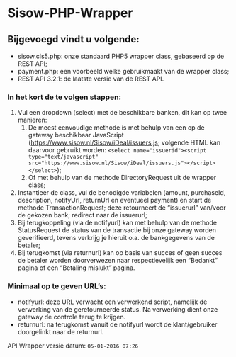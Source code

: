 # Sisow-PHP-Wrapper
## Bijgevoegd vindt u volgende:
* sisow.cls5.php: onze standaard PHP5 wrapper class, gebaseerd op de REST API;
* payment.php: een voorbeeld welke gebruikmaakt van de wrapper class;
* REST API 3.2.1: de laatste versie van de REST API.

### In het kort de te volgen stappen:
1. Vul een dropdown (select) met de beschikbare banken, dit kan op twee manieren:
	 1. De meest eenvoudige methode is met behulp van een op de gateway beschikbaar JavaScript (https://www.sisow.nl/Sisow/iDeal/issuers.js; volgende HTML kan daarvoor gebruikt worden: `<select name="issuerid"><script type="text/javascript" src="https://www.sisow.nl/Sisow/iDeal/issuers.js"></script></select>`);
	2. Of met behulp van de methode DirectoryRequest uit de wrapper class;
2. Instantieer de class, vul de benodigde variabelen (amount, purchaseId, description, notifyUrl, returnUrl en eventueel payment) en start de methode TransactionRequest; deze retourneert de “issuerurl” van/voor de gekozen bank; redirect naar de issuerurl;
3. Bij terugkoppeling (via de notifyurl) kan met behulp van de methode StatusRequest de status van de transactie bij onze gateway worden geverifieerd, tevens verkrijg je hieruit o.a. de bankgegevens van de betaler;
4. Bij terugkomst (via returnurl) kan op basis van succes of geen succes de betaler worden doorverwezen naar respectievelijk een “Bedankt” pagina of een “Betaling mislukt” pagina.

### Minimaal op te geven URL’s:

* notifyurl: deze URL verwacht een verwerkend script, namelijk de verwerking van de geretourneerde status. Na verwerking dient onze gateway de controle terug te krijgen.
* returnurl: na terugkomst vanuit de notifyurl wordt de klant/gebruiker doorgelinkt naar de returnurl.

API Wrapper versie datum: `05-01-2016 07:26`